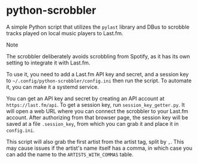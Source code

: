 # python-scrobbler

A simple Python script that utilizes the `pylast` library and DBus to scrobble
tracks played on local music players to Last.fm.

>[!note]
>The scrobbler deliberately avoids scrobbling from Spotify, as it has its own
>setting to integrate it with Last.fm.

To use it, you need to add a Last.fm API key and secret, and a session key to
`~/.config/python-scrobbler/config.ini` then run the script. To automate it, you
can make it a systemd service.

You can get an API key and secret by creating an API account at `https://last.fm/api`.
To get a session key, run `session_key_getter.py`. It will open a web URL where
you can connect the scrobbler to your Last.fm account. After authorizing from
that browser page, the session key will be saved at a file `.session_key`, from
which you can grab it and place it in `config.ini`.

This script will also grab the first artist from the artist tag, split by `,`.
This may cause issues if the artist's name itself has a comma, in which case you
can add the name to the `ARTISTS_WITH_COMMAS` table.
